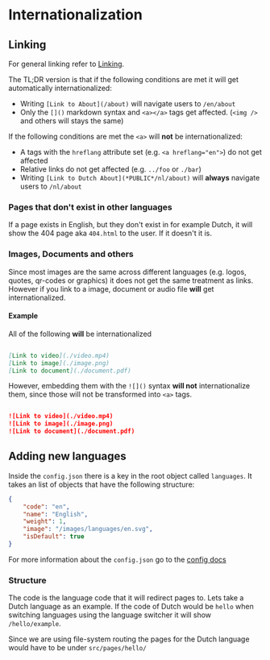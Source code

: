 # Internationalization

## Linking

For general linking refer to [Linking](./linking.md).

The TL;DR version is that if the following conditions are met it will get automatically internationalized:

- Writing `[Link to About](/about)` will navigate users to `/en/about`
- Only the `[]()` markdown syntax and `<a></a>` tags get affected. (`<img />` and others will stays the same)

If the following conditions are met the `<a>` will **not** be internationalized:

- A tags with the `hreflang` attribute set (e.g. `<a hreflang="en">`) do not get affected
- Relative links do not get affected (e.g. `../foo` or `./bar`)
- Writing `[Link to Dutch About](*PUBLIC*/nl/about)` will **always** navigate users to `/nl/about`

### Pages that don't exist in other languages

If a page exists in English, but they don't exist in for example Dutch, it will show the 404 page aka `404.html` to the user. If it doesn't it is.

### Images, Documents and others

Since most images are the same across different languages (e.g. logos, quotes, qr-codes or graphics) it does not get the same treatment as links. However if you link to a image, document or audio file **will** get internationalized.

#### Example

All of the following **will** be internationalized

```md

[Link to video](./video.mp4)
[Link to image](./image.png)
[Link to document](./document.pdf)

```

However, embedding them with the `![]()` syntax **will not** internationalize them, since those will not be transformed into `<a>` tags.

```md

![Link to video](./video.mp4)
![Link to image](./image.png)
![Link to document](./document.pdf)

```

## Adding new languages

Inside the `config.json` there is a key in the root object called `languages`. It takes an list of objects that have the following structure:

```json
{
    "code": "en",
    "name": "English",
    "weight": 1,
    "image": "/images/languages/en.svg",
    "isDefault": true
}
```

For more information about the `config.json` go to the [config docs](./config.md)

### Structure

The code is the language code that it will redirect pages to. Lets take a Dutch language as an example. If the code of Dutch would be `hello` when switching languages using the language switcher it will show `/hello/example`.

Since we are using file-system routing the pages for the Dutch language would have to be under `src/pages/hello/`
